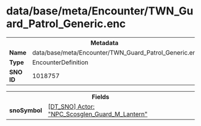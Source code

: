 <h1>data/base/meta/Encounter/TWN_Guard_Patrol_Generic.enc</h1><table><tr><th colspan="100%">Metadata</th></tr><tr><td><b>Name</b></td><td>data/base/meta/Encounter/TWN_Guard_Patrol_Generic.enc</td></tr><tr><td><b>Type</b></td><td>EncounterDefinition</td></tr><tr><td><b>SNO ID</b></td><td>1018757</td></tr></table>

<table><tr><th colspan="100%">Fields</th></tr><tr><td><b>snoSymbol</b></td><td><a href="..\Actor\NPC_Scosglen_Guard_M_Lantern.acr.md">[DT_SNO] Actor: "NPC_Scosglen_Guard_M_Lantern"</a></td></tr></table>


